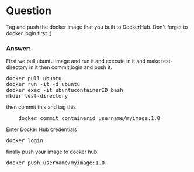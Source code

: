 #  Question
Tag and push the docker image that you built to DockerHub. Don't forget to docker login first ;)

###  Answer:
First we pull ubuntu image and run it and execute in it and make test-directory in it then commit,login and push it.
<pre>
docker pull ubuntu
docker run -it -d ubuntu
docker exec -it ubuntucontainerID bash
mkdir test-directory
</pre>
then commit this and tag this
<pre>
	docker commit containerid username/myimage:1.0 
</pre>
Enter Docker Hub credentials
<pre>
docker login
</pre>
finally push your image to docker hub
<pre>
docker push username/myimage:1.0 
	</pre>
